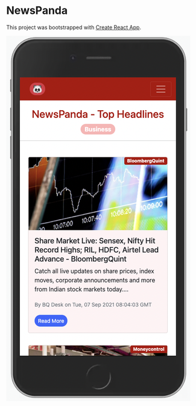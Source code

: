 # NewsPanda

This project was bootstrapped with [Create React App](https://github.com/facebook/create-react-app).

![alt text](newspandaiphone.png)